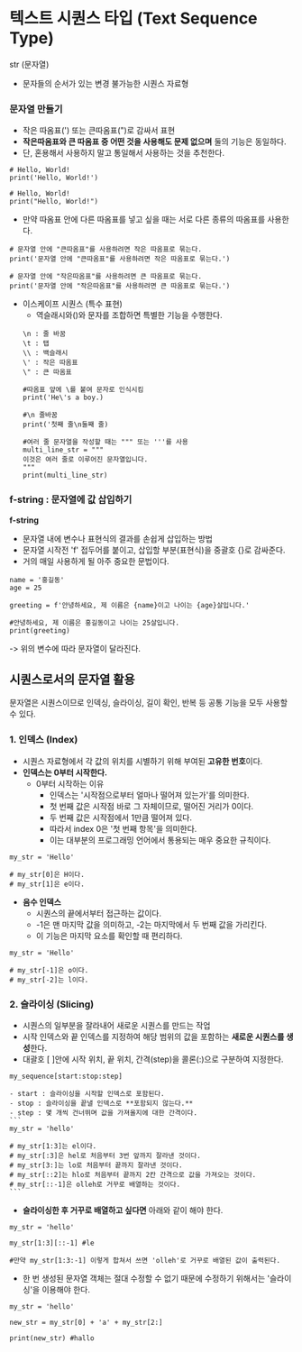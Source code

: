 # 텍스트 시퀀스 타입 (Text Sequence Type)
str (문자열)  
- 문자들의 순서가 있는 변경 불가능한 시퀀스 자료형  
  
### 문자열 만들기
- 작은 따옴표(') 또는 큰따옴표(")로 감싸서 표현  
- **작은따옴표와 큰 따옴표 중 어떤 것을 사용해도 문제 없으며** 둘의 기능은 동일하다.  
- 단, 혼용해서 사용하지 말고 통일해서 사용하는 것을 추천한다.  
```
# Hello, World!
print('Hello, World!')

# Hello, World!
print("Hello, World!")
```
  
- 만약 따옴표 안에 다른 따옴표를 넣고 싶을 때는 서로 다른 종류의 따옴표를 사용한다.  
```
# 문자열 안에 "큰따옴표"를 사용하려면 작은 따옴표로 묶는다.
print('문자열 안에 "큰따옴표"를 사용하려면 작은 따옴표로 묶는다.')

# 문자열 안에 "작은따옴표"를 사용하려면 큰 따옴표로 묶는다.
print('문자열 안에 "작은따옴표"를 사용하려면 큰 따옴표로 묶는다.')
```
  
- 이스케이프 시퀀스 (특수 표현)  
    - 역슬래시와(\)와 문자를 조합하면 특별한 기능을 수행한다.  
    ```
    \n : 줄 바꿈
    \t : 탭
    \\ : 백슬래시
    \' : 작은 따옴표
    \" : 큰 따옴표

    #따옴표 앞에 \를 붙여 문자로 인식시킴
    print('He\'s a boy.)

    #\n 줄바꿈
    print('첫째 줄\n둘째 줄)

    #여러 줄 문자열을 작성할 때는 """ 또는 '''를 사용
    multi_line_str = """
    이것은 여러 줄로 이루어진 문자열입니다.
    """
    print(multi_line_str)
    ```
  
### f-string : 문자열에 값 삽입하기
**f-string**  
- 문자열 내에 변수나 표현식의 결과를 손쉽게 삽입하는 방법  
- 문자열 시작전 'f' 접두어를 붙이고, 삽입할 부분(표현식)을 중괄호 {}로 감싸준다.
- 거의 매일 사용하게 될 아주 중요한 문법이다.  
```
name = '홍길동'
age = 25

greeting = f'안녕하세요, 제 이름은 {name}이고 나이는 {age}살입니다.'

#안녕하세요, 제 이름은 홍길동이고 나이는 25살입니다.
print(greeting)
```
-> 위의 변수에 따라 문자열이 달라진다.  
  
## 시퀀스로서의 문자열 활용
문자열은 시퀀스이므로 인덱싱, 슬라이싱, 길이 확인, 반복 등 공통 기능을 모두 사용할 수 있다.  
  
### 1. 인덱스 (Index)
- 시퀀스 자료형에서 각 값의 위치를 시별하기 위해 부여된 **고유한 번호**이다.  
- **인덱스는 0부터 시작한다.**  
    - 0부터 시작하는 이유  
        - 인덱스는 '시작점으로부터 얼마나 떨어져 있는가'를 의미한다.  
        - 첫 번째 값은 시작점 바로 그 자체이므로, 떨어진 거리가 0이다.  
        - 두 번째 값은 시작점에서 1만큼 떨어져 있다.  
        - 따라서 index 0은 '첫 번째 항목'을 의미한다.  
        - 이는 대부분의 프로그래밍 언어에서 통용되는 매우 중요한 규칙이다.  
```
my_str = 'Hello'

# my_str[0]은 H이다.
# my_str[1]은 e이다.
```
- **음수 인덱스**  
    - 시퀀스의 끝에서부터 접근하는 값이다.  
    - -1은 맨 마지막 값을 의미하고, -2는 마지막에서 두 번째 값을 가리킨다.  
    - 이 기능은 마지막 요소를 확인할 때 편리하다.  
```
my_str = 'Hello'

# my_str[-1]은 o이다.
# my_str[-2]는 l이다.
```
  
### 2. 슬라이싱 (Slicing)
- 시퀀스의 일부분을 잘라내어 새로운 시퀀스를 만드는 작업  
- 시작 인덱스와 끝 인덱스를 지정하여 해당 범위의 값을 포함하는 **새로운 시퀀스를 생성**한다.  
- 대괄호 [ ]안에 시작 위치, 끝 위치, 간격(step)을 콜론(:)으로 구분하여 지정한다.  
```
my_sequence[start:stop:step]
```
    - start : 슬라이싱을 시작할 인덱스로 포함된다.  
    - stop : 슬라이싱을 끝낼 인덱스로 **포함되지 않는다.**  
    - step : 몇 개씩 건너뛰며 값을 가져올지에 대한 간격이다.  
    ```
    my_str = 'hello'
    
    # my_str[1:3]는 el이다.
    # my_str[:3]은 hel로 처음부터 3번 앞까지 잘라낸 것이다.
    # my_str[3:]는 lo로 처음부터 끝까지 잘라낸 것이다.
    # my_str[::2]는 hlo로 처음부터 끝까지 2칸 간격으로 값을 가져오는 것이다.
    # my_str[::-1]은 olleh로 거꾸로 배열하는 것이다.
    ```
- **슬라이싱한 후 거꾸로 배열하고 싶다면** 아래와 같이 해야 한다.  
```
my_str = 'hello'

my_str[1:3][::-1] #le

#만약 my_str[1:3:-1] 이렇게 합쳐서 쓰면 'olleh'로 거꾸로 배열된 값이 출력된다.
```
  
- 한 번 생성된 문자열 객체는 절대 수정할 수 없기 때문에 수정하기 위해서는 '슬라이싱'을 이용해야 한다.  
```
my_str = 'hello'

new_str = my_str[0] + 'a' + my_str[2:]

print(new_str) #hallo
```